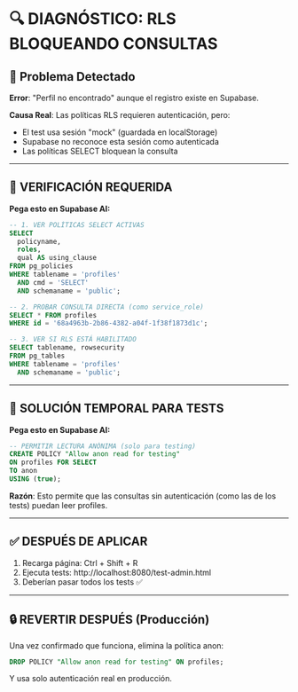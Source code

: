 # 🔍 DIAGNÓSTICO: RLS BLOQUEANDO CONSULTAS

## 🚨 Problema Detectado

**Error**: "Perfil no encontrado" aunque el registro existe en Supabase.

**Causa Real**: Las políticas RLS requieren autenticación, pero:
- El test usa sesión "mock" (guardada en localStorage)
- Supabase no reconoce esta sesión como autenticada
- Las políticas SELECT bloquean la consulta

---

## 🔬 VERIFICACIÓN REQUERIDA

**Pega esto en Supabase AI:**

```sql
-- 1. VER POLÍTICAS SELECT ACTIVAS
SELECT 
  policyname, 
  roles, 
  qual AS using_clause
FROM pg_policies 
WHERE tablename = 'profiles' 
  AND cmd = 'SELECT'
  AND schemaname = 'public';

-- 2. PROBAR CONSULTA DIRECTA (como service_role)
SELECT * FROM profiles 
WHERE id = '68a4963b-2b86-4382-a04f-1f38f1873d1c';

-- 3. VER SI RLS ESTÁ HABILITADO
SELECT tablename, rowsecurity 
FROM pg_tables 
WHERE tablename = 'profiles' 
  AND schemaname = 'public';
```

---

## 🎯 SOLUCIÓN TEMPORAL PARA TESTS

**Pega esto en Supabase AI:**

```sql
-- PERMITIR LECTURA ANÓNIMA (solo para testing)
CREATE POLICY "Allow anon read for testing"
ON profiles FOR SELECT
TO anon
USING (true);
```

**Razón**: Esto permite que las consultas sin autenticación (como las de los tests) puedan leer profiles.

---

## ✅ DESPUÉS DE APLICAR

1. Recarga página: Ctrl + Shift + R
2. Ejecuta tests: http://localhost:8080/test-admin.html
3. Deberían pasar todos los tests ✅

---

## 🔒 REVERTIR DESPUÉS (Producción)

Una vez confirmado que funciona, elimina la política anon:

```sql
DROP POLICY "Allow anon read for testing" ON profiles;
```

Y usa solo autenticación real en producción.
